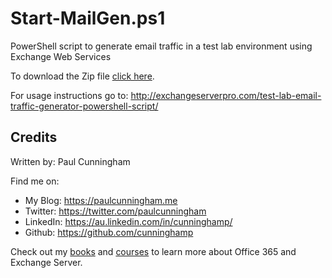# Start-MailGen.ps1
PowerShell script to generate email traffic in a test lab environment using Exchange Web Services

To download the Zip file [click here](https://github.com/cunninghamp/Start-MailGen.ps1/blob/master/Start-MailGen.zip?raw=true).

For usage instructions go to:
http://exchangeserverpro.com/test-lab-email-traffic-generator-powershell-script/

## Credits
Written by: Paul Cunningham

Find me on:

* My Blog:	https://paulcunningham.me
* Twitter:	https://twitter.com/paulcunningham
* LinkedIn:	https://au.linkedin.com/in/cunninghamp/
* Github:	https://github.com/cunninghamp

Check out my [books](https://paulcunningham.me/books/) and [courses](https://paulcunningham.me/training/) to learn more about Office 365 and Exchange Server.
